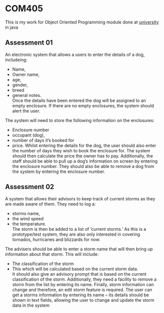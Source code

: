 # COM405
This is my work for Object Oriented Programming module done at [university](https://www.solent.ac.uk/) in java

## Assessment 01
An electronic system that allows a users to enter the details of a dog, includeing:
* Name, 
* Owner name, 
* age, 
* gender, 
* breed 
* general notes.    
Once the details have been entered the dog will be assigned to an empty enclosure. If there are no empty enclosures, the system should alert the user.

The system will need to store the following information on the enclosures:
* Enclosure number
* occupant (dog), 
* number of days it’s booked for 
* price.
Whilst entering the details for the dog, the user should also enter the number of days they wish to book the enclosure for. The system should then calculate the price the owner has to pay. Additionally, the staff should be able to pull up a dog’s information on screen by entering the enclosure number. They should also be able to remove a dog from the system by entering the enclosure number.

## Assessment 02
A system that allows their advisors to keep track of current storms as they are made aware of them. They need to log a:
* storms name, 
* the wind speed 
* the temperature.    
The storm is then be added to a list of ‘current storms.’ As this is a prototype/test system, they are also only interested in covering tornados, hurricanes and blizzards for now.

The advisers should be able to enter a storm name that will then bring up information about that storm. This will include: 
* The classification of the storm 
* This which will be calculated based on the current storm data.    
It should also give an advisory prompt that is based on the current classification of the storm. Additionally, they need a facility to remove a storm from the list by entering its name.
Finally, storm information can change and therefore, an edit storm feature is required. The user can get a storms information by entering its name – its details should be shown in text fields, allowing the user to change and update the storm data in the system
